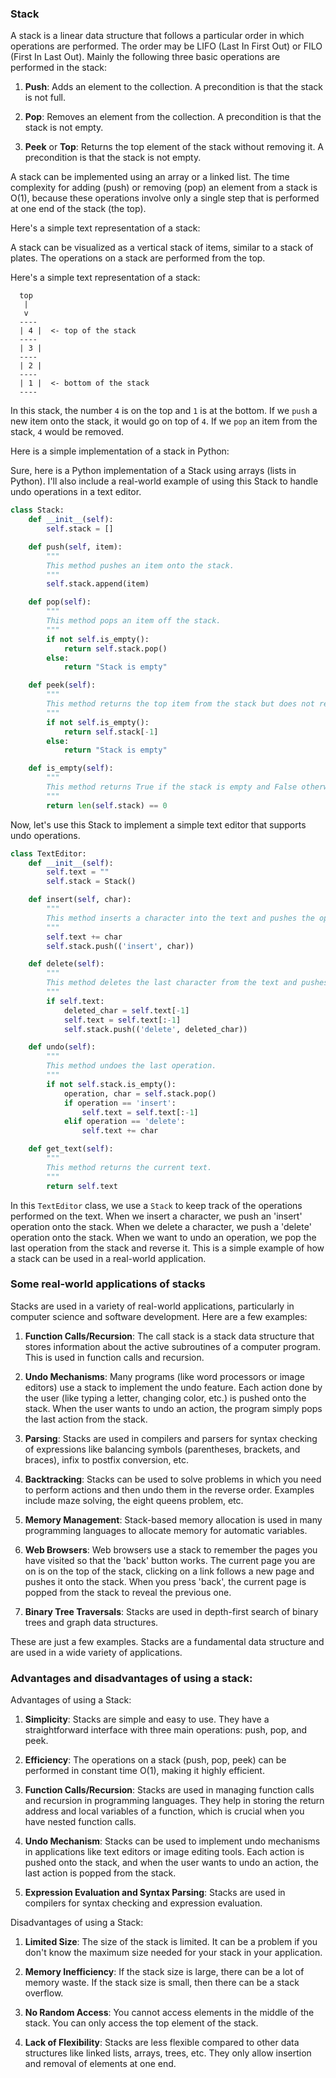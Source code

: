 ### Stack

A stack is a linear data structure that follows a particular order in which operations are performed. The order may be LIFO (Last In First Out) or FILO (First In Last Out). Mainly the following three basic operations are performed in the stack:

1. **Push**: Adds an element to the collection. A precondition is that the stack is not full.

2. **Pop**: Removes an element from the collection. A precondition is that the stack is not empty.

3. **Peek** or **Top**: Returns the top element of the stack without removing it. A precondition is that the stack is not empty.

A stack can be implemented using an array or a linked list. The time complexity for adding (push) or removing (pop) an element from a stack is O(1), because these operations involve only a single step that is performed at one end of the stack (the top). 

Here's a simple text representation of a stack:

A stack can be visualized as a vertical stack of items, similar to a stack of plates. The operations on a stack are performed from the top.

Here's a simple text representation of a stack:

```
  top
   |
   v
  ----
  | 4 |  <- top of the stack
  ----
  | 3 |
  ----
  | 2 |
  ----
  | 1 |  <- bottom of the stack
  ----
```

In this stack, the number `4` is on the top and `1` is at the bottom. If we `push` a new item onto the stack, it would go on top of `4`. If we `pop` an item from the stack, `4` would be removed.

Here is a simple implementation of a stack in Python:

Sure, here is a Python implementation of a Stack using arrays (lists in Python). I'll also include a real-world example of using this Stack to handle undo operations in a text editor.

```python
class Stack:
    def __init__(self):
        self.stack = []

    def push(self, item):
        """
        This method pushes an item onto the stack.
        """
        self.stack.append(item)

    def pop(self):
        """
        This method pops an item off the stack.
        """
        if not self.is_empty():
            return self.stack.pop()
        else:
            return "Stack is empty"

    def peek(self):
        """
        This method returns the top item from the stack but does not remove it.
        """
        if not self.is_empty():
            return self.stack[-1]
        else:
            return "Stack is empty"

    def is_empty(self):
        """
        This method returns True if the stack is empty and False otherwise.
        """
        return len(self.stack) == 0
```

Now, let's use this Stack to implement a simple text editor that supports undo operations.

```python
class TextEditor:
    def __init__(self):
        self.text = ""
        self.stack = Stack()

    def insert(self, char):
        """
        This method inserts a character into the text and pushes the operation onto the stack.
        """
        self.text += char
        self.stack.push(('insert', char))

    def delete(self):
        """
        This method deletes the last character from the text and pushes the operation onto the stack.
        """
        if self.text:
            deleted_char = self.text[-1]
            self.text = self.text[:-1]
            self.stack.push(('delete', deleted_char))

    def undo(self):
        """
        This method undoes the last operation.
        """
        if not self.stack.is_empty():
            operation, char = self.stack.pop()
            if operation == 'insert':
                self.text = self.text[:-1]
            elif operation == 'delete':
                self.text += char

    def get_text(self):
        """
        This method returns the current text.
        """
        return self.text
```

In this `TextEditor` class, we use a `Stack` to keep track of the operations performed on the text. When we insert a character, we push an 'insert' operation onto the stack. When we delete a character, we push a 'delete' operation onto the stack. When we want to undo an operation, we pop the last operation from the stack and reverse it. This is a simple example of how a stack can be used in a real-world application.

### Some real-world applications of stacks

Stacks are used in a variety of real-world applications, particularly in computer science and software development. Here are a few examples:

1. **Function Calls/Recursion**: The call stack is a stack data structure that stores information about the active subroutines of a computer program. This is used in function calls and recursion.

2. **Undo Mechanisms**: Many programs (like word processors or image editors) use a stack to implement the undo feature. Each action done by the user (like typing a letter, changing color, etc.) is pushed onto the stack. When the user wants to undo an action, the program simply pops the last action from the stack.

3. **Parsing**: Stacks are used in compilers and parsers for syntax checking of expressions like balancing symbols (parentheses, brackets, and braces), infix to postfix conversion, etc.

4. **Backtracking**: Stacks can be used to solve problems in which you need to perform actions and then undo them in the reverse order. Examples include maze solving, the eight queens problem, etc.

5. **Memory Management**: Stack-based memory allocation is used in many programming languages to allocate memory for automatic variables.

6. **Web Browsers**: Web browsers use a stack to remember the pages you have visited so that the 'back' button works. The current page you are on is on the top of the stack, clicking on a link follows a new page and pushes it onto the stack. When you press 'back', the current page is popped from the stack to reveal the previous one.

7. **Binary Tree Traversals**: Stacks are used in depth-first search of binary trees and graph data structures.

These are just a few examples. Stacks are a fundamental data structure and are used in a wide variety of applications.

### Advantages and disadvantages of using a stack:

Advantages of using a Stack:

1. **Simplicity**: Stacks are simple and easy to use. They have a straightforward interface with three main operations: push, pop, and peek.

2. **Efficiency**: The operations on a stack (push, pop, peek) can be performed in constant time O(1), making it highly efficient.

3. **Function Calls/Recursion**: Stacks are used in managing function calls and recursion in programming languages. They help in storing the return address and local variables of a function, which is crucial when you have nested function calls.

4. **Undo Mechanism**: Stacks can be used to implement undo mechanisms in applications like text editors or image editing tools. Each action is pushed onto the stack, and when the user wants to undo an action, the last action is popped from the stack.

5. **Expression Evaluation and Syntax Parsing**: Stacks are used in compilers for syntax checking and expression evaluation.

Disadvantages of using a Stack:

1. **Limited Size**: The size of the stack is limited. It can be a problem if you don't know the maximum size needed for your stack in your application.

2. **Memory Inefficiency**: If the stack size is large, there can be a lot of memory waste. If the stack size is small, then there can be a stack overflow.

3. **No Random Access**: You cannot access elements in the middle of the stack. You can only access the top element of the stack.

4. **Lack of Flexibility**: Stacks are less flexible compared to other data structures like linked lists, arrays, trees, etc. They only allow insertion and removal of elements at one end.



